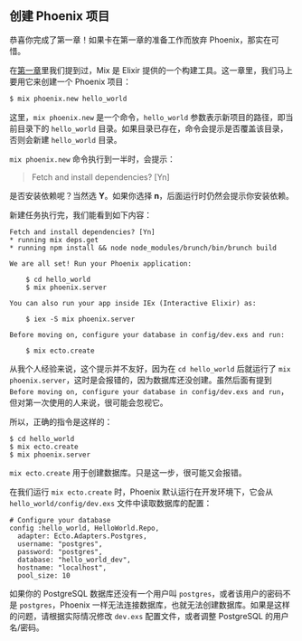 ## 创建 Phoenix 项目

恭喜你完成了第一章！如果卡在第一章的准备工作而放弃 Phoenix，那实在可惜。

在[第一章](00-prepare.md)里我们提到过，Mix 是 Elixir 提供的一个构建工具。这一章里，我们马上要用它来创建一个 Phoenix 项目：

```bash
$ mix phoenix.new hello_world
```
这里，`mix phoenix.new` 是一个命令，`hello_world` 参数表示新项目的路径，即当前目录下的 `hello_world` 目录。如果目录已存在，命令会提示是否覆盖该目录，否则会新建 `hello_world` 目录。

`mix phoenix.new` 命令执行到一半时，会提示：

> Fetch and install dependencies? [Yn]

是否安装依赖呢？当然选 **Y**。如果你选择 **n**，后面运行时仍然会提示你安装依赖。

新建任务执行完，我们能看到如下内容：

```
Fetch and install dependencies? [Yn]
* running mix deps.get
* running npm install && node node_modules/brunch/bin/brunch build

We are all set! Run your Phoenix application:

    $ cd hello_world
    $ mix phoenix.server

You can also run your app inside IEx (Interactive Elixir) as:

    $ iex -S mix phoenix.server

Before moving on, configure your database in config/dev.exs and run:

    $ mix ecto.create
```

从我个人经验来说，这个提示并不友好，因为在 `cd hello_world` 后就运行了 `mix phoenix.server`，这时是会报错的，因为数据库还没创建。虽然后面有提到 `Before moving on, configure your database in config/dev.exs and run`，但对第一次使用的人来说，很可能会忽视它。

所以，正确的指令是这样的：

```
$ cd hello_world
$ mix ecto.create
$ mix phoenix.server
```
`mix ecto.create` 用于创建数据库。只是这一步，很可能又会报错。

在我们运行 `mix ecto.create` 时，Phoenix 默认运行在开发环境下，它会从 `hello_world/config/dev.exs` 文件中读取数据库的配置：

```
# Configure your database
config :hello_world, HelloWorld.Repo,
  adapter: Ecto.Adapters.Postgres,
  username: "postgres",
  password: "postgres",
  database: "hello_world_dev",
  hostname: "localhost",
  pool_size: 10
```
如果你的 PostgreSQL 数据库还没有一个用户叫 `postgres`，或者该用户的密码不是 `postgres`，Phoenix 一样无法连接数据库，也就无法创建数据库。如果是这样的问题，请根据实际情况修改 `dev.exs` 配置文件，或者调整 PostgreSQL 的用户名/密码。
